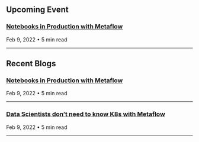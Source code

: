 ## Upcoming Event

### [Notebooks in Production with Metaflow](/)
<time>Feb 9, 2022 • 5 min read</time>

---

## Recent Blogs

### [Notebooks in Production with Metaflow](/)
<time>Feb 9, 2022 • 5 min read</time>

---

### [Data Scientists don’t need to know K8s with Metaflow](/)
<time>Feb 9, 2022 • 5 min read</time>

---

